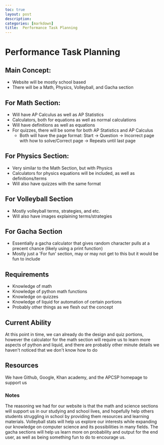 ```yaml
---
toc: true
layout: post
description: 
categories: [markdown]
title:  Performance Task Planning 
---
```

# Performance Task Planning 

## Main Concept:
- Website will be mostly school based
- There will be a Math, Physics, Volleyball, and Gacha section

## For Math Section:
- Will have AP Calculus as well as AP Statistics
- Calculators, both for equations as well as normal calculations
- Will have definitions as well as equations
- For quizzes, there will be some for both AP Statistics and AP Calculus
  - Both will have the page format: Start -> Question -> Incorrect page with how to solve/Correct page -> Repeats until last page

## For Physics Section:
- Very similar to the Math Section, but with Physics
- Calculators for physics equations will be included, as well as definitions/terms
- Will also have quizzes with the same format

## For Volleyball Section
- Mostly volleyball terms, strategies, and etc.
- Will also have images explaining terms/strategies

## For Gacha Section
- Essentially a gacha calculator that gives random character pulls at a precent chance (likely using a print function)
- Mostly just a 'For fun' section, may or may not get to this but it would be fun to include

## Requirements
- Knowledge of math
- Knowledge of python math functions
- Knowledge on quizzes
- Knowledge of liquid for automation of certain portions
- Probably other things as we flesh out the concept

## Current Ability
At this point in time, we can already do the design and quiz portions, however the calculator for the math section will require us to learn more aspects of python and liquid, and there are probably other minute details we haven't noticed that we don't know how to do

## Resources
We have Github, Google, Khan academy, and the APCSP homepage to support us

### Notes
The reasoning we had for our website is that the math and science sections will support us in our studying and school lives, and hopefully help others students struggling in school by providing them resources and learning materials. Volleyball stats will help us explore our interests while expanding our knowledge on computer science and its possibilities in many fields. The gacha sections will help us learn more on probability and output for the end user, as well as being something fun to do to encourage us. 
